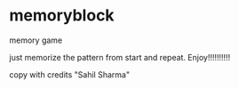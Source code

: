 # memoryblock
memory game


just memorize the pattern from start and repeat.
Enjoy!!!!!!!!!!


copy with credits "Sahil Sharma"
